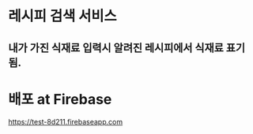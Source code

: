 # 레시피 검색 서비스
## 내가 가진 식재료 입력시 알려진 레시피에서 식재료 표기됨.


# 배포 at Firebase
https://test-8d211.firebaseapp.com